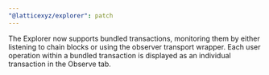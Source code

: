 ```yaml
---
"@latticexyz/explorer": patch
---
```


The Explorer now supports bundled transactions, monitoring them by either listening to chain blocks or using the observer transport wrapper. Each user operation within a bundled transaction is displayed as an individual transaction in the Observe tab.
